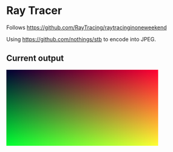 # Ray Tracer

Follows https://github.com/RayTracing/raytracinginoneweekend

Using https://github.com/nothings/stb to encode into JPEG.

## Current output
![](https://github.com/eoleinik/ray-tracer/blob/master/helloworld.jpg)
